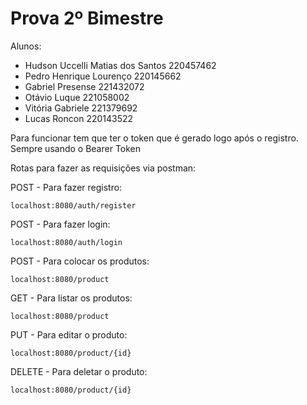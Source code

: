 # Prova 2º Bimestre

Alunos: 
- Hudson Uccelli Matias dos Santos 220457462
- Pedro Henrique Lourenço 220145662
- Gabriel Presense 221432072
- Otávio Luque 221058002
- Vitória Gabriele 221379692
- Lucas Roncon 220143522


Para funcionar tem que ter o token que é gerado logo após o registro.
Sempre usando o Bearer Token

Rotas para fazer as requisições via postman:

POST - Para fazer registro: 
```
localhost:8080/auth/register
```

POST - Para fazer login:
```
localhost:8080/auth/login
```

POST - Para colocar os produtos:
```
localhost:8080/product
```

GET - Para listar os produtos:
```
localhost:8080/product
```

PUT - Para editar o produto:
```
localhost:8080/product/{id}
```

DELETE - Para deletar o produto:
```
localhost:8080/product/{id}
```
 
 
